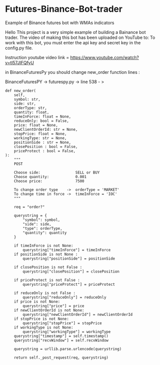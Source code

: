 # Futures-Binance-Bot-trader
Example of Binance futures bot with WMAs indicators

Hello
This project is a very simple example of building a Bainance bot trader.
The video of making this bot has been uploaded on YouTube to:
To work with this bot, you must enter the api key and secret key in the config.py file.


Instruction youtube video link = https://www.youtube.com/watch?v=tl57JIFQfyU


in BinanceFuturesPy you should change new_order function lines : 

BinanceFuturesPY -> futurespy.py -> line 538 - >

    def new_order(
        self,
        symbol: str,
        side: str,
        orderType: str,
        quantity: float,
        timeInForce: float = None,
        reduceOnly: bool = False,
        price: float = None,
        newClientOrderId: str = None,
        stopPrice: float = None,
        workingType: str = None,
        positionSide : str = None,
        closePosition : bool = False,
        priceProtect : bool = False,
    ):
        """
        POST
        
        Choose side:                SELL or BUY
        Choose quantity:            0.001
        Choose price:               7500

        To change order type    ->  orderType = 'MARKET'
        To change time in force ->  timeInForce = 'IOC'
        """

        req = "order?"

        querystring = {
            "symbol": symbol,
            "side": side,
            "type": orderType,
            "quantity": quantity
        }
	
        if timeInForce is not None:
            querystring["timeInForce"] = timeInForce
        if positionSide is not None :
        	querystring["positionSide"] = positionSide
        
        if closePosition is not False :
        	querystring["closePosition"] = closePosition
        
        if priceProtect is not False :
        	querystring["priceProtect"] = priceProtect
        	
        if reduceOnly is not False :
        	querystring["reduceOnly"] = reduceOnly
        if price is not None:
            querystring["price"] = price
        if newClientOrderId is not None:
            querystring["newClientOrderId"] = newClientOrderId
        if stopPrice is not None:
            querystring["stopPrice"] = stopPrice
        if workingType is not None:
            querystring["workingType"] = workingType
        querystring["timestamp"] = self.timestamp()
        querystring["recvWindow"] = self.recvWindow

        querystring = urllib.parse.urlencode(querystring)

        return self._post_request(req, querystring)
